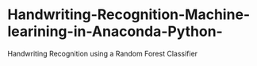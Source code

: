 # Handwriting-Recognition-Machine-learining-in-Anaconda-Python-
Handwriting Recognition using a Random Forest Classifier
